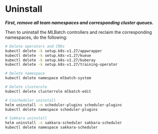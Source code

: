 # Uninstall

***First, remove all team namespaces and corresponding cluster queues.***

Then to uninstall the MLBatch controllers and reclaim the corresponding
namespaces, do the following:
```sh
# Delete operators and CRDs
kubectl delete -k setup.k8s-v1.27/appwrapper
kubectl delete -k setup.k8s-v1.27/kueue
kubectl delete -k setup.k8s-v1.27/kuberay
kubectl delete -k setup.k8s-v1.27/training-operator

# Delete namespace
kubectl delete namespace mlbatch-system

# Delete clusterole
kubectl delete clusterrole mlbatch-edit

# Coscheduler uninstall
helm uninstall -n scheduler-plugins scheduler-plugins
kubectl delete namespace scheduler-plugins

# Sakkara uninstall
helm uninstall -n sakkara-scheduler sakkara-scheduler
kubectl delete namespace sakkara-scheduler
```

